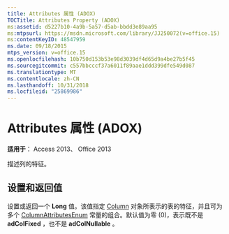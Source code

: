 ```yaml
---
title: Attributes 属性 (ADOX)
TOCTitle: Attributes Property (ADOX)
ms:assetid: d5227b10-4a9b-5a57-d5ab-bbdd3e89aa95
ms:mtpsurl: https://msdn.microsoft.com/library/JJ250072(v=office.15)
ms:contentKeyID: 48547959
ms.date: 09/18/2015
mtps_version: v=office.15
ms.openlocfilehash: 10b750d153b53e98d3039df4d65d9a4be27b5f45
ms.sourcegitcommit: c557bbcccf37a6011f89aae1ddd399dfe549d087
ms.translationtype: MT
ms.contentlocale: zh-CN
ms.lasthandoff: 10/31/2018
ms.locfileid: "25869986"
---
```

# <a name="attributes-property-adox"></a>Attributes 属性 (ADOX)


**适用于**： Access 2013、 Office 2013

描述列的特征。

## <a name="settings-and-return-values"></a>设置和返回值

设置或返回一个 **Long** 值。该值指定 [Column](column-object-adox.md) 对象所表示的表的特征，并且可为多个 [ColumnAttributesEnum](columnattributesenum.md) 常量的组合。默认值为零 (0)，表示既不是 **adColFixed** ，也不是 **adColNullable** 。

